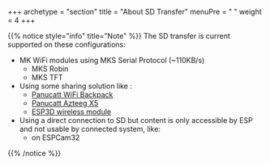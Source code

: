 +++
archetype = "section"
title = "About SD Transfer"
menuPre = "<i class='fas fa-sd-card'></i> "
weight = 4
+++

{{% notice style="info" title="Note"  %}}
The SD transfer is current supported on these configurations:
  * MK WiFi modules using MKS Serial Protocol (~110KB/s)
     - MKS Robin 
     - MKS TFT
  * Using some sharing solution like : 
    - [Panucatt WiFi Backpack](https://www.panucatt.com/ProductDetails.asp?ProductCode=WB8266)
    - [Panucatt Azteeg X5](http://www.panucatt.com/azteeg_X5_mini_reprap_3d_printer_controller_p/ax5mini.htm)
    - [ESP3D wireless module](https://oshwhub.com/liqijian101/esp3d_esp32__camer-v2)
  * Using a direct connection to SD but content is only accessible by ESP and not usable by connected system, like:
    -  on ESPCam32

{{% /notice %}}